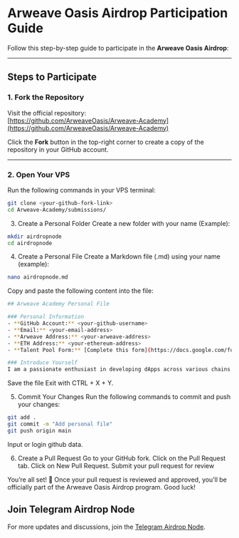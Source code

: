 # Arweave Oasis Airdrop Participation Guide  

Follow this step-by-step guide to participate in the **Arweave Oasis Airdrop**:  

---

## Steps to Participate  

### 1. Fork the Repository  
Visit the official repository:  
[https://github.com/ArweaveOasis/Arweave-Academy](https://github.com/ArweaveOasis/Arweave-Academy)  

Click the **Fork** button in the top-right corner to create a copy of the repository in your GitHub account.  

---

### 2. Open Your VPS  
Run the following commands in your VPS terminal:  
```bash  
git clone <your-github-fork-link>  
cd Arweave-Academy/submissions/  
```

3. Create a Personal Folder
Create a new folder with your name (Example):
```bash
mkdir airdropnode  
cd airdropnode  
```

4. Create a Personal File
Create a Markdown file (.md) using your name (example):
```bash
nano airdropnode.md
```
Copy and paste the following content into the file:
```bash
## Arweave Academy Personal File  

### Personal Information  
- **GitHub Account:** <your-github-username>  
- **Email:** <your-email-address>  
- **Arweave Address:** <your-arweave-address>  
- **ETH Address:** <your-ethereum-address>  
- **Talent Pool Form:** [Complete this form](https://docs.google.com/forms/d/e/1FAIpQLSfWA5fIIcBgmRppm3jNz5vmf9Mai_QMVil-2pO4r7YKn_Zhtw/viewform?usp=sf_link)  

### Introduce Yourself  
I am a passionate enthusiast in developing dApps across various chains in the Web3 ecosystem. I currently work as a freelance node developer, node runner, and node operator.  
```
Save the file Exit with CTRL + X + Y.

5. Commit Your Changes
Run the following commands to commit and push your changes:
```bash
git add .  
git commit -m "Add personal file"  
git push origin main  
```
Input or login github data.

6. Create a Pull Request
Go to your GitHub fork.
Click on the Pull Request tab.
Click on New Pull Request.
Submit your pull request for review

You’re all set! 🎉 Once your pull request is reviewed and approved, you’ll be officially part of the Arweave Oasis Airdrop program. Good luck!

## Join Telegram Airdrop Node

For more updates and discussions, join the 
[Telegram Airdrop Node](https://t.me/airdrop_node).


